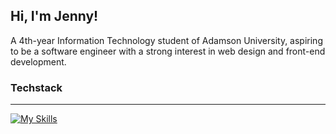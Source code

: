 <h2>Hi, I'm Jenny!</h2>
<p>A 4th-year Information Technology student of Adamson University, aspiring to be a software engineer with a strong interest in web design and front-end development.</p>

<h3>Techstack</h3>
<hr />

[![My Skills](https://skillicons.dev/icons?i=git,html,css,js,bootstrap,figma,xd,cs,php,laravel)](https://skillicons.dev)


